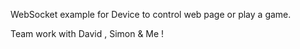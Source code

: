WebSocket example for Device to control web page or play a game.

Team work with David , Simon & Me !
